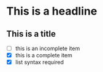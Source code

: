 # This is a headline
## This is a title
- [ ] this is an incomplete item
- [X] this is a complete item
- [x] list syntax required
